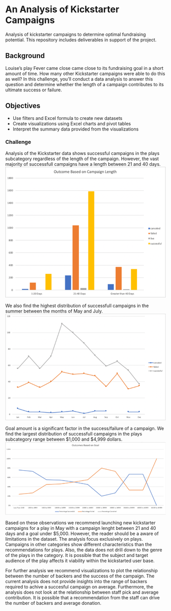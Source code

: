 # An Analysis of Kickstarter Campaigns
Analysis of kickstarter campaigns to determine optimal fundraising potential. This repository includes deliverables in support of the project.

## Background
Louise’s play Fever came close came close to its fundraising goal in a short amount of time. How many other Kickstarter campaigns were able to do this as well? In this challenge, you’ll conduct a data analysis to answer this question and determine whether the length of a campaign contributes to its ultimate success or failure.

## Objectives

* Use filters and Excel formula to create new datasets
* Create visualizations using Excel charts and pivot tables
* Interpret the summary data provided from the visualizations

### Challenge
Analysis of the Kickstarter data shows successful campaigns in the plays subcategory regardless of the length of the campaign. However, the vast majority of successfull campaigns have a length between 21 and 40 days.
![IMG_1](Module1-OutcomeBasedonCampaignLength.png)

We also find the highest distribution of successfull campaigns in the summer between the months of May and July.
![IMG_2](Module1-OutcomeBasedonLaunchDate.png)

Goal amount is a significant factor in the success/failure of a campaign. We find the largest distribution of successfull campaigns in the plays subcategory range between $1,000 and $4,999 dollars.
![IMG_3](Module1-OutcomeBasedonGoal.png)

Based on these observations we recommend launching new kickstarter campaigns for a play in May with a campaign lenght between 21 and 40 days and a goal under $5,000. However, the reader should be a aware of limitations in the dataset. The analysis focus exclusively on plays. Campaigns in other categories show different characteristics than the recommendations for plays. Also, the data does not drill down to the genre of the plays in the category. It is possible that the subject and target audience of the play affects it viability within the kickstarted user base. 

For further analysis we recommend visualizations to plot the relationship between the number of backers and the success of the campaign. The current analysis does not provide insights into the range of backers required to achive a succesful campaign on average. Furthermore, the analysis does not look at the relationship between staff pick and average contribution. It is possible that a recommendation from the staff can drive the number of backers and average donation. 

